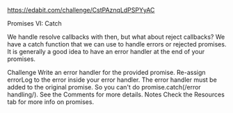 https://edabit.com/challenge/CstPAznqLdPSPYyAC

Promises VI: Catch

We handle resolve callbacks with then, but what about reject callbacks? We have a catch function that we can use to handle errors or rejected promises. It is generally a good idea to have an error handler at the end of your promises.

Challenge
Write an error handler for the provided promise. Re-assign errorLog to the error inside your error handler.
The error handler must be added to the original promise. So you can't do promise.catch(/error handling/). See the Comments for more details.
Notes
Check the Resources tab for more info on promises.